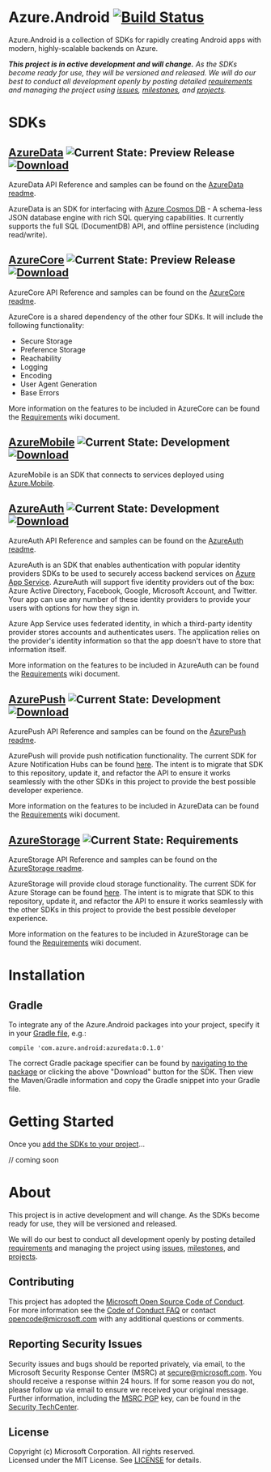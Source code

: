 # Azure.Android [![Build Status](https://travis-ci.org/Azure/Azure.Android.svg?branch=master)](https://travis-ci.org/Azure/Azure.Android)

Azure.Android is a collection of SDKs for rapidly creating Android apps with modern, highly-scalable backends on Azure.

_**This project is in active development and will change.** As the SDKs become ready for use, they will be versioned and released. We will do our best to conduct all development openly by posting detailed [requirements](https://github.com/Azure/Azure.Android/wiki/Requirements) and managing the project using [issues](https://github.com/Azure/Azure.Android/issues), [milestones](https://github.com/Azure/Azure.Android/milestones), and [projects](https://github.com/Azure/Azure.Android/projects)._

# SDKs

## [AzureData](azuredata) ![Current State: Preview Release](https://img.shields.io/badge/Current_State-Preview_Release-brightgreen.svg)[ ![Download](https://api.bintray.com/packages/azure/Azure.Android/azuredata/images/download.svg) ](https://bintray.com/azure/Azure.Android/azuredata/_latestVersion)

AzureData API Reference and samples can be found on the [AzureData readme](azuredata).

AzureData is an SDK for interfacing with [Azure Cosmos DB](https://docs.microsoft.com/en-us/azure/cosmos-db/sql-api-introduction) - A schema-less JSON database engine with rich SQL querying capabilities. It currently supports the full SQL (DocumentDB) API, and offline persistence (including read/write).


## [AzureCore](azurecore) ![Current State: Preview Release](https://img.shields.io/badge/Current_State-Preview_Release-brightgreen.svg)[ ![Download](https://api.bintray.com/packages/azure/Azure.Android/azurecore/images/download.svg) ](https://bintray.com/azure/Azure.Android/azurecore/_latestVersion)

AzureCore API Reference and samples can be found on the [AzureCore readme](azurecore).

AzureCore is a shared dependency of the other four SDKs. It will include the following functionality:
- Secure Storage
- Preference Storage
- Reachability
- Logging
- Encoding
- User Agent Generation
- Base Errors

More information on the features to be included in AzureCore can be found the [Requirements](https://github.com/Azure/Azure.Android/wiki/Requirements-AzureCore) wiki document.


## [AzureMobile](azuremobile) ![Current State: Development](https://img.shields.io/badge/Current_State-Development-blue.svg)[ ![Download](https://api.bintray.com/packages/azure/Azure.Android/azuremobile/images/download.svg) ](https://bintray.com/azure/Azure.Android/azuremobile/_latestVersion)

AzureMobile is an SDK that connects to services deployed using [Azure.Mobile](https://aka.ms/mobile).


## [AzureAuth](azureauth) ![Current State: Development](https://img.shields.io/badge/Current_State-Development-blue.svg)[ ![Download](https://api.bintray.com/packages/azure/Azure.Android/azureauth/images/download.svg) ](https://bintray.com/azure/Azure.Android/azureauth/_latestVersion)

AzureAuth API Reference and samples can be found on the [AzureAuth readme](azureauth).

AzureAuth is an SDK that enables authentication with popular identity providers SDKs to be used to securely access backend services on [Azure App Service](https://docs.microsoft.com/en-us/azure/app-service/app-service-authentication-overview). AzureAuth will support five identity providers out of the box: Azure Active Directory, Facebook, Google, Microsoft Account, and Twitter. Your app can use any number of these identity providers to provide your users with options for how they sign in.

Azure App Service uses federated identity, in which a third-party identity provider stores accounts and authenticates users. The application relies on the provider's identity information so that the app doesn't have to store that information itself. 

More information on the features to be included in AzureAuth can be found the [Requirements](https://github.com/Azure/Azure.Android/wiki/Requirements-AzureAuth) wiki document.


## [AzurePush](azurepush) ![Current State: Development](https://img.shields.io/badge/Current_State-Development-blue.svg)[ ![Download](https://api.bintray.com/packages/azure/Azure.Android/azurepush/images/download.svg) ](https://bintray.com/azure/Azure.Android/azurepush/_latestVersion)

AzurePush API Reference and samples can be found on the [AzurePush readme](azurepush).

AzurePush will provide push notification functionality.  The current SDK for Azure Notification Hubs can be found [here](https://github.com/Azure/azure-notificationhubs/tree/master/Android/notification-hubs-sdk). The intent is to migrate that SDK to this repository, update it, and refactor the API to ensure it works seamlessly with the other SDKs in this project to provide the best possible developer experience.


More information on the features to be included in AzureData can be found the [Requirements](https://github.com/Azure/Azure.Android/wiki/Requirements-AzurePush) wiki document.


## [AzureStorage](azurestorage) ![Current State: Requirements](https://img.shields.io/badge/Current_State-Requirements-red.svg)

AzureStorage API Reference and samples can be found on the [AzureStorage readme](azurestorage).

AzureStorage will provide cloud storage functionality.  The current SDK for Azure Storage can be found [here](https://github.com/Azure/azure-storage-android). The intent is to migrate that SDK to this repository, update it, and refactor the API to ensure it works seamlessly with the other SDKs in this project to provide the best possible developer experience.

More information on the features to be included in AzureStorage can be found the [Requirements](https://github.com/Azure/Azure.Android/wiki/Requirements-AzureStorage) wiki document.


# Installation

## Gradle

To integrate any of the Azure.Android packages into your project, specify it in your [Gradle file](https://developer.android.com/studio/build/dependencies), e.g.:

```
compile 'com.azure.android:azuredata:0.1.0'
```

The correct Gradle package specifier can be found by [navigating to the package](https://bintray.com/azure/Azure.Android) or clicking the above "Download" button for the SDK.  Then view the Maven/Gradle information and copy the Gradle snippet into your Gradle file.

# Getting Started

Once you [add the SDKs to your project](#installation)...

// coming soon


# About
This project is in active development and will change. As the SDKs become ready for use, they will be versioned and released.

We will do our best to conduct all development openly by posting detailed [requirements](https://github.com/Azure/Azure.Android/wiki/Requirements) and managing the project using [issues](https://github.com/Azure/Azure.Android/issues), [milestones](https://github.com/Azure/Azure.Android/milestones), and [projects](https://github.com/Azure/Azure.Android/projects).

## Contributing
This project has adopted the [Microsoft Open Source Code of Conduct](https://opensource.microsoft.com/codeofconduct/).  
For more information see the [Code of Conduct FAQ](https://opensource.microsoft.com/codeofconduct/faq/) or contact [opencode@microsoft.com](mailto:opencode@microsoft.com) with any additional questions or comments.

## Reporting Security Issues
Security issues and bugs should be reported privately, via email, to the Microsoft Security Response Center (MSRC) at [secure@microsoft.com](mailto:secure@microsoft.com). You should receive a response within 24 hours. If for some reason you do not, please follow up via email to ensure we received your original message. Further information, including the [MSRC PGP](https://technet.microsoft.com/en-us/security/dn606155) key, can be found in the [Security TechCenter](https://technet.microsoft.com/en-us/security/default).

## License
Copyright (c) Microsoft Corporation. All rights reserved.  
Licensed under the MIT License.  See [LICENSE](License) for details.
